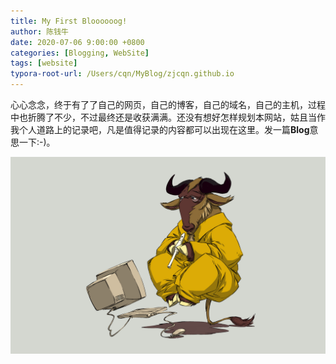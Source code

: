 ```yaml
---
title: My First Bloooooog!
author: 陈钱牛
date: 2020-07-06 9:00:00 +0800
categories: [Blogging, WebSite]
tags: [website]
typora-root-url: /Users/cqn/MyBlog/zjcqn.github.io
---
```


心心念念，终于有了了自己的网页，自己的博客，自己的域名，自己的主机，过程中也折腾了不少，不过最终还是收获满满。还没有想好怎样规划本网站，姑且当作我个人道路上的记录吧，凡是值得记录的内容都可以出现在这里。发一篇**Blog**意思一下:-)。

![wallls.com_154714](/../../../../../../assets/img/posts/2020-07-06-My-First-Bloooooog!/wallls.com_154714.png)

